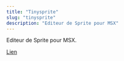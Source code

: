 ```yaml
---
title: "Tinysprite"
slug: "tinysprite"
description: "Editeur de Sprite pour MSX"
---
```


Editeur de Sprite pour MSX.

[Lien](https://msx.jannone.org/tinysprite/tinysprite.html)
